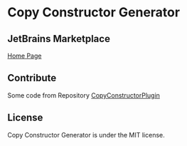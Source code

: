 # Copy Constructor Generator

## JetBrains Marketplace
[Home Page](https://plugins.jetbrains.com/plugin/12850-copy-constructor-generator)

## Contribute
Some code from Repository [CopyConstructorPlugin](https://github.com/jkovacs/CopyConstructorPlugin)

## License
Copy Constructor Generator is under the MIT license.
